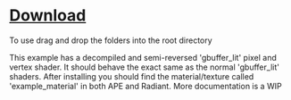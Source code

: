 # **[Download](https://minhaskamal.github.io/DownGit/#/home?url=https://github.com/olie304/BO3-Shader-Research/edit/main/examples/basic)**

To use drag and drop the folders into the root directory

This example has a decompiled and semi-reversed 'gbuffer_lit' pixel and vertex shader. It should behave the exact same as the normal 'gbuffer_lit' shaders. After installing you should find the material/texture called 'example_material' in both APE and Radiant.
More documentation is a WIP
